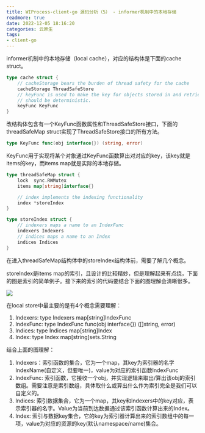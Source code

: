 ```yaml
---
title: WIProcess-client-go 源码分析（5） - informer机制中的本地存储
readmore: true
date: 2022-12-05 18:16:20
categories: 云原生
tags:
- client-go
---
```


informer机制中的本地存储（local cache），对应的结构体是下面的cache struct。

```go
type cache struct {
	// cacheStorage bears the burden of thread safety for the cache
	cacheStorage ThreadSafeStore
	// keyFunc is used to make the key for objects stored in and retrieved from items, and
	// should be deterministic.
	keyFunc KeyFunc
}
```

改结构体包含有一个KeyFunc函数属性和ThreadSafeStore接口，下面的threadSafeMap struct实现了ThreadSafeStore接口的所有方法。

```go
type KeyFunc func(obj interface{}) (string, error)
```

KeyFunc用于实现将某个对象通过KeyFunc函数算出对对应的key，该key就是items的key，而items map就是实际的本地存储。

```go
type threadSafeMap struct {
	lock  sync.RWMutex
	items map[string]interface{}

	// index implements the indexing functionality
	index *storeIndex
}
```

```go
type storeIndex struct {
	// indexers maps a name to an IndexFunc
	indexers Indexers
	// indices maps a name to an Index
	indices Indices
}
```

在进入threadSafeMap结构体中的storeIndex结构体前，需要了解几个概念。

storeIndex是items map的索引，且设计的比较精妙，但是理解起来有点绕，下面的图是索引的简单例子。接下来的索引的代码要结合下面的图理解会清晰很多。

![](/images/client-go-5/2022-12-05-11-01-45.png)

在local store中最主要的是有4个概念需要理解：

1. Indexers: type Indexers map[string]IndexFunc
2. IndexFunc: type IndexFunc func(obj interface{}) ([]string, error)
3. Indices: type Indices map[string]Index
4. Index: type Index map[string]sets.String

结合上面的图理解：
1. Indexers：索引函数的集合，它为一个map，其key为索引器的名字IndexName(自定义，但要唯一)，value为对应的索引函数IndexFunc
2. IndexFunc: 索引函数，它接收一个obj，并实现逻辑来取出/算出该obj的索引数组。需要注意是索引数组，具体取什么或算出什么作为索引完全是我们可以自定义的。
3. Indices: 索引数据集合，它为一个map，其key和Indexers中的key对应，表示索引器的名字。Value为当前到达数据通过该索引函数计算出来的Index。
4. Index: 索引与数据key集合，它的key为索引器计算出来的索引数组中的每一项，value为对应的资源的key(默认namespace/name)集合。

```go

```

```go

```

```go

```